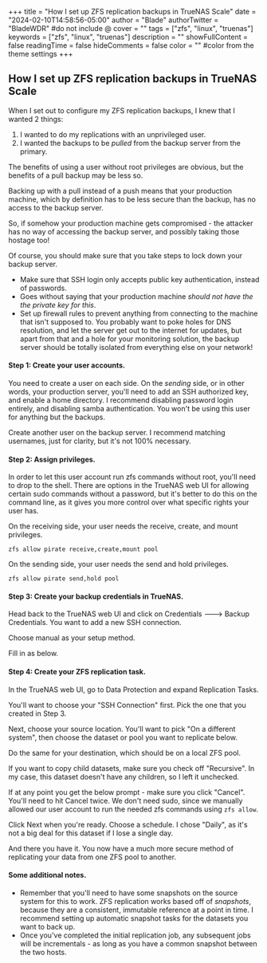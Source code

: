 +++
title = "How I set up ZFS replication backups in TrueNAS Scale"
date = "2024-02-10T14:58:56-05:00"
author = "Blade"
authorTwitter = "BladeWDR" #do not include @
cover = ""
tags = ["zfs", "linux", "truenas"]
keywords = ["zfs", "linux", "truenas"]
description = ""
showFullContent = false
readingTime = false
hideComments = false
color = "" #color from the theme settings
+++

## How I set up ZFS replication backups in TrueNAS Scale

When I set out to configure my ZFS replication backups, I knew that I wanted 2 things:

1. I wanted to do my replications with an unprivileged user.
2. I wanted the backups to be *pulled* from the backup server from the primary.

The benefits of using a user without root privileges are obvious, but the benefits of a pull backup may be less so.

Backing up with a pull instead of a push means that your production machine, which by definition has to be less secure than the backup, has no access to the backup server.

So, if somehow your production machine gets compromised - the attacker has no way of accessing the backup server, and possibly taking those hostage too!

Of course, you should make sure that you take steps to lock down your backup server.

* Make sure that SSH login only accepts public key authentication, instead of passwords.
* Goes without saying that your production machine *should not have the the private key for this*.
* Set up firewall rules to prevent anything from connecting to the machine that isn't supposed to. You probably want to poke holes for DNS resolution, and let the server get out to the internet for updates, but apart from that and a hole for your monitoring solution, the backup server should be totally isolated from everything else on your network!

#### Step 1: Create your user accounts.

You need to create a user on each side. On the *sending* side, or in other words, your production server, you'll need to add an SSH authorized key, and enable a home directory.
I recommend disabling password login entirely, and disabling samba authentication. You won't be using this user for anything but the backups.

Create another user on the backup server. I recommend matching usernames, just for clarity, but it's not 100% necessary.

#### Step 2: Assign privileges.

In order to let this user account run zfs commands without root, you'll need to drop to the shell. There are options in the TrueNAS web UI for allowing certain sudo commands without a password, but it's better to do this on the command line, as it gives you more control over what specific rights your user has.

On the receiving side, your user needs the receive, create, and mount privileges.

`zfs allow pirate receive,create,mount pool`

On the sending side, your user needs the send and hold privileges.

`zfs allow pirate send,hold pool`


#### Step 3: Create your backup credentials in TrueNAS.

Head back to the TrueNAS web UI and click on Credentials ---> Backup Credentials. You want to add a new SSH connection.

Choose manual as your setup method.

Fill in as below.

#### Step 4: Create your ZFS replication task.

In the TrueNAS web UI, go to Data Protection and expand Replication Tasks.

You'll want to choose your "SSH Connection" first. Pick the one that you created in Step 3.

Next, choose your source location. You'll want to pick "On a different system", then choose the dataset or pool you want to replicate below.

Do the same for your destination, which should be on a local ZFS pool.

If you want to copy child datasets, make sure you check off "Recursive". In my case, this dataset doesn't have any children, so I left it unchecked.

If at any point you get the below prompt - make sure you click "Cancel". You'll need to hit Cancel twice. We don't need sudo, since we manually allowed our user account to run the needed zfs commands using `zfs allow`.

Click Next when you're ready. Choose a schedule. I chose "Daily", as it's not a big deal for this dataset if I lose a single day.

And there you have it. You now have a much more secure method of replicating your data from one ZFS pool to another.

#### Some additional notes.

* Remember that you'll need to have some snapshots on the source system for this to work. ZFS replication works based off of *snapshots*, because they are a consistent, immutable reference at a point in time. I recommend setting up automatic snapshot tasks for the datasets you want to back up.
* Once you've completed the initial replication job, any subsequent jobs will be incrementals - as long as you have a common snapshot between the two hosts.
